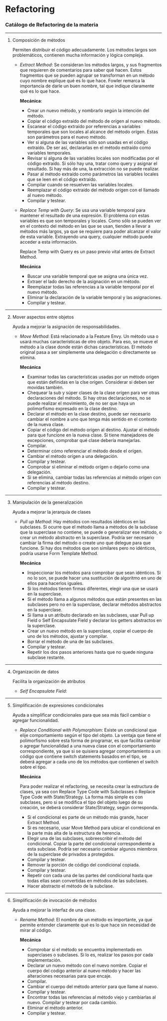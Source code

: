 # Refactoring

### Catálogo de Refactoring de la materia

---

1. Composición de métodos

    Permiten distribuir el código adecuadamente. Los métodos largos son problemáticos, contienen mucha información y lógica compleja.

    - _Extract Method_: Se consideran los métodos largos, y sus fragmentos que requieren de comentarios para saber qué hacen. Estos fragmentos que se pueden agrupar se transforman en un método cuyo nombre explique qué es lo que hace. Fowler remarca la importancia de darle un buen nombre, tal que indique claramente qué es lo que hace.

        **Mecánica**:

        - Crear un nuevo método, y nombrarlo según la intención del método.
        - Copiar el código extraído del método de orígen al nuevo método.
        - Escanear el código extraído por referencias a variables temporales que son locales al alcance del método orígen. Estas son parámetros para el nuevo método.
        - Ver si alguna de las variables sólo son usadas en el código extraído. De ser así, declararlas en el método extraído como variables temporales.
        - Revisar si alguna de las variables locales son modificadas por el código extraído. Si sólo hay una, tratar como query y asignar el resultado. Si hay más de una, la extracción no se puede realizar.
        - Pasar al método extraído como parámetros las variables locales que se leen en el código extraído.
        - Compilar cuando se resuelven las variables locales.
        - Reemplazar el código extraído del método orígen con el llamado al nuevo método.
        - Compilar y testear.

    - _Replace Temp with Query_: Se usa una variable temporal para mantener el resultado de una expresión. El problema con estas variables es que son temporales y locales. Como sólo se pueden ver en el contexto del método en las que se usan, tienden a llevar a métodos más largos, ya que se requiere para poder alcanzar el valor de esta variable. Extrayendo una query, cualquier método puede acceder a esta información.

        Replace Temp with Query es un paso previo vital antes de Extract Method.

        **Mecánica**

        - Buscar una variable temporal que se asigna una única vez.
        - Extraer el lado derecho de la asignación en un método.
        - Reemplazar todas las referencias a la variable temporal por el nuevo método.
        - Eliminar la declaración de la variable temporal y las asignaciones.
        - Compilar y testear.

---

2. Mover aspectos entre objetos

    Ayuda a mejorar la asignación de responsabilidades.

    - _Move Method_: Está relacionado a la Feature Envy. Un método usa o usará muchas características de otro objeto. Para eso, se mueve el método a la clase donde están dichas características. El método original pasa a ser simplemente una delegación o directamente se elimina.

        **Mecánica**

        - Examinar todas las características usadas por un método origen que están definidas en la clse orígen. Considerar si deben ser movidas también.
        - Chequear la sub y súper clases de la clase orígen para ver otras declaraciones del método. Si hay otras declaraciones, no se puede realizar el movimiento, de no ser que haya un polimorfismo expresado en la clase destino.
        - Declarar el método en la clase destino, puede ser necesario cambiar el nombre a uno que tenga más sentido en el contexto de la nueva clase.
        - Copiar el código del método origen al destino. Ajustar el método para que funcione en la nueva clase. Si tiene manejadores de excepciones, comprobar qué clase debería manejarlas.
        - Compilar.
        - Determinar cómo referenciar el método desde el orígen.
        - Cambiar el método orígen a una delegación.
        - Compilar y testear.
        - Comprobar si eliminar el método orígen o dejarlo como una delegación.
        - Si se elimina, cambiar todas las referencias al método orígen con referencias al método destino.
        - Compilar y testear.

---

3. Manipulación de la generalización

    Ayuda a mejorar la jerarquía de clases

    - _Pull up Method_: Hay métodos con resultados idénticos en las subclases. Si ocurre que el método llama a métodos de la subclase que la superclase no contiene, se puede o generalizar ese método, o crear un método abstracto en la superclase. Podría ser necesario cambiar la firma del método o create uno que delegue para que funcione. Si hay dos métodos que son similares pero no idénticos, podría usarse Form Template Method.

        **Mecánica**

        - Inspeccionar los métodos para comprobar que sean idénticos. Si no lo son, se puede hacer una sustitución de algoritmo en uno de ellos para hacerlos iguales.
        - Si los métodos tienen firmas diferentes, elegir una que se usará en la superclase.
        - Si el método llama a algunos métodos que están presentes en las subclases pero no en la superclase, declarar métodos abstractos en la superclase.
        - Si llama a un atributo declarado en las subclases, usar Pull up Field o Self Encapsulate Field y declarar los getters abstractos en la superclase.
        - Crear un nuevo método en la superclase, copiar el cuerpo de uno de los métodos, ajustar y compilar.
        - Borrar el método de una de las subclases.
        - Compilar y testear.
        - Repetir los dos pasos anteriores hasta que no quede ninguna subclase restante.

---

4. Organización de datos

    Facilita la organización de atributos

    - _Self Encapsulate Field_:

---

5. Simplificación de expresiones condicionales

    Ayuda a simplificar condicionales para que sea más fácil cambiar o agregar funcionalidad.

    - _Replace Conditional with Polymorphism_: Existe un condicional que elije comportamiento según el tipo del objeto. La ventaja que tiene el polimorfismo sobre esta forma de programar, es que facilita cambiar o agregar funcionalidad a una nueva clase con el comportamiento correspondiente, ya que si se quisiera agregar comportamiento a un código que contiene switch statements basados en el tipo, se deberá agregar a cada uno de los métodos que contienen el switch sobre el tipo.

        **Mecánica**

        Para poder realizar el refactoring, se necesita crear la estructura de clases, ya sea con Replace Type Code with Subclasses o Replace Type Code with State/Strategy. La forma más simple es con subclases, pero si se modifica el tipo del objeto luego de su creación, se deberá considerar State/Strategy, según corresponda.

        - Si el condicional es parte de un método más grande, hacer Extract Method.
        - Si es necesario, usar Move Method para ubicar el condicional en la parte más alta de la estructura de herencia.
        - Elegir una de las subclases, sobreescribir el método del condicional. Copiar la parte del condicional correspondiente a esta subclase. Podría ser necesario cambiar algunos miembros de la superclase de privados a protegidos.
        - Compilar y testear.
        - Remover la porción de código del condicional copiada.
        - Compilar y testear.
        - Repetir con cada una de las partes del condicional hasta que todas ellas sean convertidas en métodos de las subclases.
        - Hacer abstracto el método de la subclase.

---

6. Simplificación de invocación de métodos

    Ayuda a mejorar la interfaz de una clase.

    - _Rename Method_: El nombre de un método es importante, ya que permite entender claramente qué es lo que hace sin necesidad de mirar al código.

        **Mecánica**

        - Comprobar si el método se encuentra implementado en superclases o subclases. Si lo es, realizar los pasos por cada implementación.
        - Declarar un nuevo método con el nuevo nombre. Copiar el cuerpo del codigo anterior al nuevo método y hacer las alteraciones necesarias para que encaje.
        - Compilar.
        - Cambiar el cuerpo del método anterior para que llame al nuevo.
        - Compilar y testear.
        - Encontrar todas las referencias al método viejo y cambiarlas al nuevo. Compilar y testear por cada cambio.
        - Eliminar el método anterior.
        - Compilar y testear.
